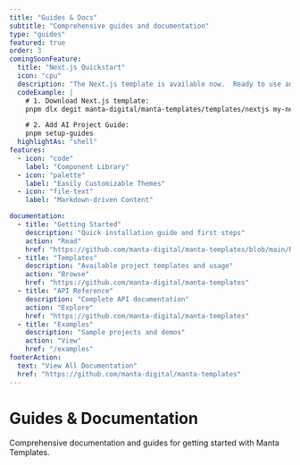 ```yaml
---
title: "Guides & Docs"
subtitle: "Comprehensive guides and documentation"
type: "guides"
featured: true
order: 3
comingSoonFeature:
  title: "Next.js Quickstart"
  icon: "cpu"
  description: "The Next.js template is available now.  Ready to use and easy to deploy.  Includes dozens of polished, themable, and responsive components to use in your applications.  Easily add AI Project Guide for massively accelerated AI-assisted development."
  codeExample: |
    # 1. Download Next.js template:
    pnpm dlx degit manta-digital/manta-templates/templates/nextjs my-nextjs-app

    # 2. Add AI Project Guide:
    pnpm setup-guides
  highlightAs: "shell"
features:
  - icon: "code"
    label: "Component Library"
  - icon: "palette"
    label: "Easily Customizable Themes"
  - icon: "file-text"
    label: "Markdown-driven Content"

documentation:
  - title: "Getting Started"
    description: "Quick installation guide and first steps"
    action: "Read"
    href: "https://github.com/manta-digital/manta-templates/blob/main/README.md"
  - title: "Templates"
    description: "Available project templates and usage"
    action: "Browse"
    href: "https://github.com/manta-digital/manta-templates"
  - title: "API Reference"
    description: "Complete API documentation"
    action: "Explore"
    href: "https://github.com/manta-digital/manta-templates"
  - title: "Examples"
    description: "Sample projects and demos"
    action: "View"
    href: "/examples"
footerAction:
  text: "View All Documentation"
  href: "https://github.com/manta-digital/manta-templates"
---
```


# Guides & Documentation

Comprehensive documentation and guides for getting started with Manta Templates.
